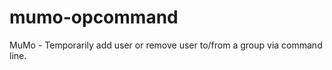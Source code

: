 mumo-opcommand
==============

MuMo - Temporarily add user or remove user to/from a group via command line. 

